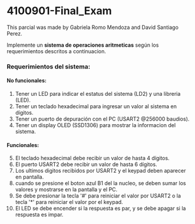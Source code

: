 # 4100901-Final_Exam
This parcial was made by Gabriela Romo Mendoza and David Santiago Perez. 

Implemente un **sistema de operaciones aritmeticas** según los requerimientos descritos a continuacion.

### Requerimientos del sistema:

#### No funcionales:
1. Tener un LED para indicar el estatus del sistema (LD2) y una libreria (LED).
2. Tener un teclado hexadecimal para ingresar un valor al sistema en dígitos.
3. Tener un puerto de depuración con el PC (USART2 @256000 baudios).
4. Tener un display OLED (SSD1306) para mostrar la informacion del sistema.

#### Funcionales:
5. El teclado hexadecimal debe recibir un valor de hasta 4 dígitos.
6. El puerto USART2 debe recibir un valor de hasta 6 dígitos.
7. Los ultimos digitos recibidos por USART2 y el keypad deben aparecer en pantalla.
8. cuando se presione el boton azul B1 del la nucleo, se deben sumar los valores y mostrarse en la pantalla y el PC.
9. Se debe presionar la tecla '#' para reiniciar el valor por USART2 o la tecla '*' para reiniciar el valor por el keypad.
10. El LED se debe encender si la respuesta es par, y se debe apagar si la respuesta es impar.

